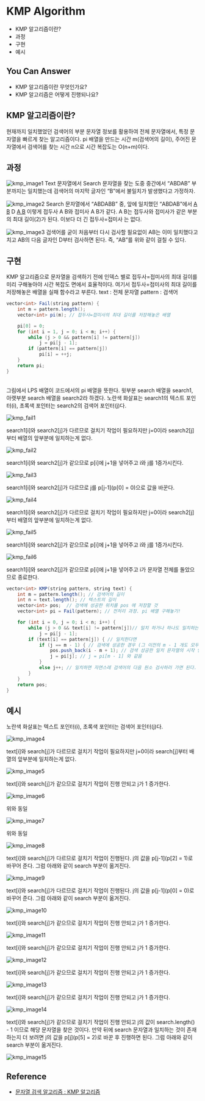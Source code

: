 # KMP Algorithm

- KMP 알고리즘이란?
- 과정
- 구현
- 예시


## You Can Answer
- KMP 알고리즘이란 무엇인가요?
- KMP 알고리즘은 어떻게 진행되나요?

## KMP 알고리즘이란?
현재까지 일치했었던 검색어의 부분 문자열 정보를 활용하여 전체 문자열에서, 특정 문자열을 빠르게 찾는 알고리즘이다. pi 배열을 만드는 시간 m(검색어의 길이), 주어진 문자열에서 검색어를 찾는 시간 n으로 시간 복잡도는 O(n+m)이다.

## 과정

![kmp_image1](./img/kmp_image1.png)
Text 문자열에서 Search 문자열을 찾는 도중 중간에서 “ABDAB” 부분까지는 일치했는데 검색어의 마지막 글자인 “B”에서 불일치가 발생했다고 가정하자.


![kmp_image2](./img/kmp_image2.png)
Search 문자열에서 “ABDABB” 중, 앞에 일치했던 “ABDAB”에서 <U>A B</U> D <U>A B</U> 이렇게 접두사 A B와 접미사 A B가 같다. A B는 접두사와 접미사가 같은 부분의 최대 길이(2)가 된다. 이보다 더 긴 접두사=접미사 는 없다.


![kmp_image3](./img/kmp_image3.png)
검색어를 굳이 처음부터 다시 검사할 필요없이 AB는 이미 일치했다고 치고 AB의 다음 글자인 D부터 검사하면 된다. 즉, “AB”를 위와 같이 걸칠 수 있다.

## 구현

KMP 알고리즘으로 문자열을 검색하기 전에 인덱스 별로 접두사=접미사의 최대 길이를 미리 구해놓아야 시간 복잡도 면에서 효율적이다. 여기서 접두사=접미사의 최대 길이를 저장해놓은 배열을 실패 함수라고 부른다.
text : 전체 문자열
pattern : 검색어


``` java
vector<int> Fail(string pattern) {
	int m = pattern.length();
	vector<int> pi(m); // 접두사=접미사의 최대 길이를 저장해놓은 배열

	pi[0] = 0;
	for (int i = 1, j = 0; i < m; i++) {
		while (j > 0 && pattern[i] != pattern[j])
			j = pi[j - 1];
		if (pattern[i] == pattern[j])
			pi[i] = ++j;
	}
	return pi;
}
```

</br>
그림에서 LPS 배열이 코드에서의 pi 배열을 뜻한다.
윗부분 search 배열을 search1, 아랫부분 search 배열을 search2라 하겠다.
노란색 화살표는 search1의 텍스트 포인터(i), 초록색 포인터는 search2의 검색어 포인터(j)다.

![kmp_fail1](./img/kmp_fail1.png)

search1[i]와 search2[j]가 다르므로 걸치기 작업이 필요하지만 j=0이라 search2[j]부터 배열의 앞부분에 일치하는게 없다.


![kmp_fail2](./img/kmp_fail2.png)

search1[i]와 search2[j]가 같으므로 p[i]에 j+1을 넣어주고 i와 j를 1증가시킨다.

![kmp_fail3](./img/kmp_fail3.png)

search1[i]와 search2[j]가 다르므로 j를 p[j-1](p[0] = 0)으로 값을 바꾼다.

![kmp_fail4](./img/kmp_fail4.png)

search1[i]와 search2[j]가 다르므로 걸치기 작업이 필요하지만 j=0이라 search2[j]부터 배열의 앞부분에 일치하는게 없다.

![kmp_fail5](./img/kmp_fail5.png)

search1[i]와 search2[j]가 같으므로 p[i]에 j+1을 넣어주고 i와 j를 1증가시킨다.

![kmp_fail6](./img/kmp_fail6.png)

search1[i]와 search2[j]가 같으므로 p[i]에 j+1을 넣어주고 i가 문자열 전체를 돌았으므로 종료한다.

``` java
vector<int> KMP(string pattern, string text) {
	int m = pattern.length(); // 검색어의 길이
	int n = text.length(); // 텍스트의 길이
	vector<int> pos;  // 검색에 성공한 위치를 pos 에 저장할 것
	vector<int> pi = Fail(pattern); // 전처리 과정. pi 배열 구해놓기!

	for (int i = 0, j = 0; i < n; i++) {
		while (j > 0 && text[i] != pattern[j])// 일치 하거나 하나도 일치하는게 없는 상태(j = 0 (즉, 검색어 첫 글자부터 검사해야 하는 상태)가 될 때까지 계속해서 최대 길이의 접두사 = 접미사 부분의 접두사를 걸치자!
			j = pi[j - 1];
		if (text[i] == pattern[j]) { // 일치한다면
			if (j == m - 1) { // 검색에 성공한 경우 (그 이전의 m - 1 개도 모두 일치. 총 m 개가 일치하는 셈)
				pos.push_back(i - m + 1); // 검색 성공한 일치 문자열의 시작 인덱스는 i - m + 1
				j = pi[j]; // j = pi[m - 1] 와 같음
			}
			else j++; // 일치하면 자연스레 검색어의 다음 원소 검사하러 가면 된다.
		}
	}
	return pos;
}
```


## 예시

노란색 화살표는 텍스트 포인터(i), 초록색 포인터는 검색어 포인터(j)다.

![kmp_image4](./img/kmp_image4.png)

text[i]와 search[j]가 다르므로 걸치기 작업이 필요하지만 j=0이라 search[j]부터 배열의 앞부분에 일치하는게 없다.

![kmp_image5](./img/kmp_image5.png)

text[i]와 search[j]가 같으므로 걸치기 작업이 진행 안되고 j가 1 증가한다.

![kmp_image6](./img/kmp_image6.png)

위와 동일

![kmp_image7](./img/kmp_image7.png)

위와 동일




![kmp_image8](./img/kmp_image8.png)

text[i]와 search[j]가 다르므로 걸치기 작업이 진행된다. j의 값을 p[j-1](p[2] = 1)로 바꾸어 준다. 그럼 아래와 같이 search 부분이 옮겨진다.

![kmp_image9](./img/kmp_image9.png)

text[i]와 search[j]가 다르므로 걸치기 작업이 진행된다. j의 값을 p[j-1](p[0] = 0)로 바꾸어 준다. 그럼 아래와 같이 search 부분이 옮겨진다.

![kmp_image10](./img/kmp_image10.png)

text[i]와 search[j]가 같으므로 걸치기 작업이 진행 안되고 j가 1 증가한다.

![kmp_image11](./img/kmp_image11.png)

text[i]와 search[j]가 같으므로 걸치기 작업이 진행 안되고 j가 1 증가한다.

![kmp_image12](./img/kmp_image12.png)

text[i]와 search[j]가 같으므로 걸치기 작업이 진행 안되고 j가 1 증가한다.

![kmp_image13](./img/kmp_image13.png)

text[i]와 search[j]가 같으므로 걸치기 작업이 진행 안되고 j가 1 증가한다.

![kmp_image14](./img/kmp_image14.png)

text[i]와 search[j]가 같으므로 걸치기 작업이 진행 안되고 j의 값이 search.length() - 1 이므로 해당 문자열을 찾은 것이다. 만약 뒤에 search 문자열과 일치하는 것이 존재하는지 더 보려면 j의 값을 p[j](p[5] = 2)로 바꾼 후 진행하면 된다. 그럼 아래와 같이 search 부분이 옮겨진다.

![kmp_image15](./img/kmp_image15.png)

## Reference
- [문자열 검색 알고리즘 : KMP 알고리즘](https://ansohxxn.github.io/algorithm/kmp/#site-nav)
